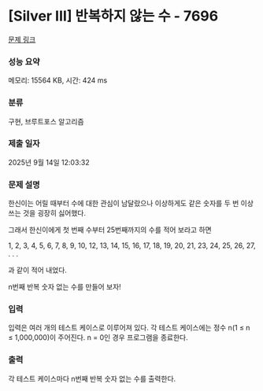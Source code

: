 # [Silver III] 반복하지 않는 수 - 7696 

[문제 링크](https://www.acmicpc.net/problem/7696) 

### 성능 요약

메모리: 15564 KB, 시간: 424 ms

### 분류

구현, 브루트포스 알고리즘

### 제출 일자

2025년 9월 14일 12:03:32

### 문제 설명

<p>한신이는 어릴 때부터 수에 대한 관심이 남달랐으나 이상하게도 같은 숫자를 두 번 이상 쓰는 것을 굉장히 싫어했다.</p>

<p>그래서 한신이에게 첫 번째 수부터 25번째까지의 수를 적어 보라고 하면</p>

<p>1, 2, 3, 4, 5, 6, 7, 8, 9, 10, 12, 13, 14, 15, 16, 17, 18, 19, 20, 21, 23, 24, 25, 26, 27, . . .</p>

<p>과 같이 적어 내었다.</p>

<p>n번째 반복 숫자 없는 수를 만들어 보자!</p>

### 입력 

 <p>입력은 여러 개의 테스트 케이스로 이루어져 있다. 각 테스트 케이스에는 정수 n(1 ≤ n ≤ 1,000,000)이 주어진다. n = 0인 경우 프로그램을 종료한다.</p>

### 출력 

 <p>각 테스트 케이스마다 n번째 반복 숫자 없는 수를 출력한다.</p>

